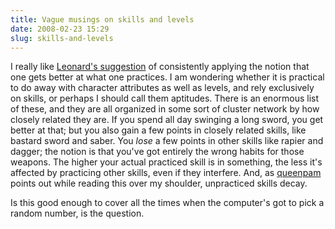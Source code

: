 ```yaml
---
title: Vague musings on skills and levels
date: 2008-02-23 15:29
slug: skills-and-levels
---
```


I really like
[Leonard's suggestion](http://www.crummy.com/2007/10/15/3) of
consistently applying the notion that one gets better at what one
practices. I am wondering whether it is practical to do away with
character attributes as well as levels, and rely exclusively on
skills, or perhaps I should call them aptitudes. There is an enormous
list of these, and they are all organized in some sort of cluster
network by how closely related they are. If you spend all day swinging
a long sword, you get better at that; but you also gain a few points
in closely related skills, like bastard sword and saber. You *lose* a
few points in other skills like rapier and dagger; the notion is that
you've got entirely the wrong habits for those weapons. The higher
your actual practiced skill is in something, the less it's affected by
practicing other skills, even if they interfere. And, as
[queenpam](http://queenpam.livejournal.com/) points out while reading
this over my shoulder, unpracticed skills decay.

Is this good enough to cover all the times when the computer's got to
pick a random number, is the question.
